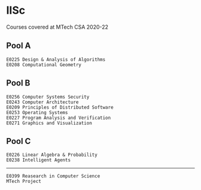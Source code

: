 # IISc
Courses covered at MTech CSA 2020-22

Pool A
-------------------------------------------------

	E0225 Design & Analysis of Algorithms
	E0208 Computational Geometry

Pool B
-------------------------------------------------

	E0256 Computer Systems Security
	E0243 Computer Architecture
	E0209 Principles of Distributed Software
	E0253 Operating Systems
	E0227 Program Analysis and Verification
	E0271 Graphics and Visualization

Pool C
-------------------------------------------------

	E0226 Linear Algebra & Probability
	E0238 Intelligent Agents

-------------------------------------------------
	E0399 Reasearch in Computer Science
	MTech Project

